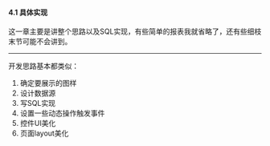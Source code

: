#### 4.1 具体实现
这一章主要是讲整个思路以及SQL实现，有些简单的报表我就省略了，还有些细枝末节可能不会讲到。

----
开发思路基本都类似：

1. 确定要展示的图样
2. 设计数据源
3. 写SQL实现
4. 设置一些动态操作触发事件
5. 控件UI美化
6. 页面layout美化
